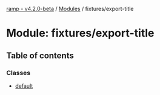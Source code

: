 [ramp - v4.2.0-beta](../README.md) / [Modules](../modules.md) / fixtures/export-title

# Module: fixtures/export-title

## Table of contents

### Classes

- [default](../classes/fixtures_export_title.default.md)
